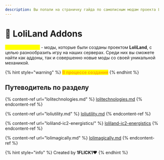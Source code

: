 ```yaml
---
description: Вы попали на страничку гайда по самописным модам проекта LoliLand
---
```


# 💎 LoliLand Addons

<mark style="color:yellow;">**LoliLand Addons**</mark> - моды, которые были созданы проектом **LoliLand**, с целью разнообразить игру на наших серверах. Среди них вы сможете найти как аддоны, так и совершенно новые моды со своей уникальной механикой.

{% hint style="warning" %}
<mark style="color:orange;">**В процессе создания**</mark>
{% endhint %}

## Путеводитель по разделу

{% content-ref url="lolitechnologies.md" %}
[lolitechnologies.md](lolitechnologies.md)
{% endcontent-ref %}

{% content-ref url="loliutility.md" %}
[loliutility.md](loliutility.md)
{% endcontent-ref %}

{% content-ref url="loliland-ic2-energistics/" %}
[loliland-ic2-energistics](loliland-ic2-energistics/)
{% endcontent-ref %}

{% content-ref url="lolimagically.md" %}
[lolimagically.md](lolimagically.md)
{% endcontent-ref %}

{% hint style="info" %}
Created by **1FLICK1**:heart:
{% endhint %}
